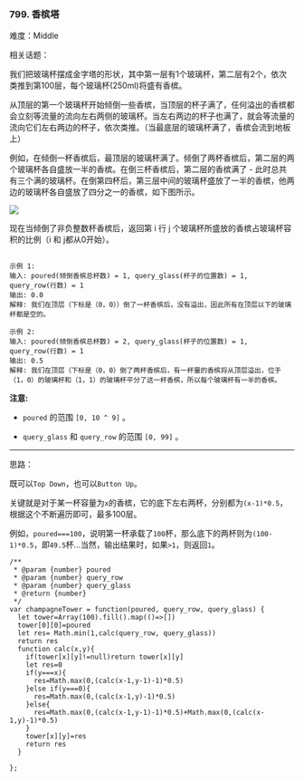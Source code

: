 ### 799. 香槟塔

难度：Middle

相关话题：

我们把玻璃杯摆成金字塔的形状，其中第一层有1个玻璃杯，第二层有2个，依次类推到第100层，每个玻璃杯(250ml)将盛有香槟。



从顶层的第一个玻璃杯开始倾倒一些香槟，当顶层的杯子满了，任何溢出的香槟都会立刻等流量的流向左右两侧的玻璃杯。当左右两边的杯子也满了，就会等流量的流向它们左右两边的杯子，依次类推。（当最底层的玻璃杯满了，香槟会流到地板上）



例如，在倾倒一杯香槟后，最顶层的玻璃杯满了。倾倒了两杯香槟后，第二层的两个玻璃杯各自盛放一半的香槟。在倒三杯香槟后，第二层的香槟满了 - 此时总共有三个满的玻璃杯。在倒第四杯后，第三层中间的玻璃杯盛放了一半的香槟，他两边的玻璃杯各自盛放了四分之一的香槟，如下图所示。



![](https://s3-lc-upload.s3.amazonaws.com/uploads/2018/03/09/tower.png)




现在当倾倒了非负整数杯香槟后，返回第 i 行 j 个玻璃杯所盛放的香槟占玻璃杯容积的比例（i 和 j都从0开始）。







```

示例 1:
输入: poured(倾倒香槟总杯数) = 1, query_glass(杯子的位置数) = 1, query_row(行数) = 1
输出: 0.0
解释: 我们在顶层（下标是（0，0））倒了一杯香槟后，没有溢出，因此所有在顶层以下的玻璃杯都是空的。

示例 2:
输入: poured(倾倒香槟总杯数) = 2, query_glass(杯子的位置数) = 1, query_row(行数) = 1
输出: 0.5
解释: 我们在顶层（下标是（0，0）倒了两杯香槟后，有一杯量的香槟将从顶层溢出，位于（1，0）的玻璃杯和（1，1）的玻璃杯平分了这一杯香槟，所以每个玻璃杯有一半的香槟。
```


**注意:** 




* `poured` 的范围 `[0, 10 ^ 9]` 。

* `query_glass` 和 `query_row` 的范围 `[0, 99]` 。






-----

思路：

既可以`Top Down`，也可以`Button Up`。

关键就是对于某一杯容量为`x`的香槟，它的底下左右两杯，分别都为`(x-1)*0.5`，根据这个不断遍历即可，最多100层。

例如，`poured===100`，说明第一杯承载了`100`杯，那么底下的两杯则为`(100-1)*0.5`，即`49.5`杯...当然，输出结果时，如果`>1`，则返回`1`。

```
/**
 * @param {number} poured
 * @param {number} query_row
 * @param {number} query_glass
 * @return {number}
 */
var champagneTower = function(poured, query_row, query_glass) {
  let tower=Array(100).fill().map(()=>[])
  tower[0][0]=poured
  let res= Math.min(1,calc(query_row, query_glass))
  return res
  function calc(x,y){
    if(tower[x][y]!=null)return tower[x][y]
    let res=0
    if(y===x){
      res=Math.max(0,(calc(x-1,y-1)-1)*0.5)
    }else if(y===0){
      res=Math.max(0,(calc(x-1,y)-1)*0.5)
    }else{
      res=Math.max(0,(calc(x-1,y-1)-1)*0.5)+Math.max(0,(calc(x-1,y)-1)*0.5)
    }
    tower[x][y]=res
    return res
  }
  
};
```

